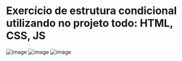# Exercício de estrutura condicional utilizando no projeto todo: HTML, CSS, JS

![image](https://media.discordapp.net/attachments/991789088090902569/1121038843689308202/image.png)
![image](https://media.discordapp.net/attachments/991789088090902569/1121038844016480276/image.png)
![image](https://media.discordapp.net/attachments/991789088090902569/1121038844255543326/image.png)
